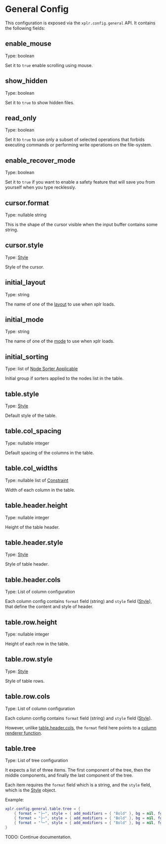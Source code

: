 General Config
==============

This configuration is exposed via the `xplr.config.general` API. It contains
the following fields:


enable_mouse
------------

Type: boolean

Set it to `true` enable scrolling using mouse.


show_hidden
-----------

Type: boolean

Set it to `true` to show hidden files.


read_only
---------

Type: boolean

Set it to `true` to use only a subset of selected operations that forbids
executing commands or performing write operations on the file-system.


enable_recover_mode
--------------------

Type: boolean

Set it to `true` if you want to enable a safety feature that will save you from
yourself when you type recklessly.


cursor.format
-------------

Type: nullable string

This is the shape of the cursor visible when the input buffer contains some string.


cursor.style
------------

Type: [Style][1]

Style of the cursor.


initial_layout
--------------

Type: string

The name of one of the [layout][2] to use when xplr loads.


initial_mode
------------

Type: string

The name of one of the [mode][3] to use when xplr loads.


initial_sorting
---------------

Type: list of [Node Sorter Applicable][4]

Initial group if sorters applied to the nodes list in the table.


table.style
-----------

Type: [Style][1]

Default style of the table.


table.col_spacing
-----------------

Type: nullable integer

Default spacing of the columns in the table.


table.col_widths
----------------

Type: nullable list of [Constraint][5]

Width of each column in the table.

table.header.height
----------------

Type: nullable integer

Height of the table header.


table.header.style
---------------

Type: [Style][1]

Style of table header.


table.header.cols
-----------------

Type: List of column configuration

Each column config contains `format` field (string) and `style` field
([Style][1]), that define the content and style of header.


table.row.height
----------------

Type: nullable integer

Height of each row in the table.


table.row.style
---------------

Type: [Style][1]

Style of table rows.


table.row.cols
-----------------

Type: List of column configuration

Each column config contains `format` field (string) and `style` field
([Style][1]).

However, unlike [table.header.cols][6], the `format` field here
points to a [column renderer function][7].


table.tree
-----------------

Type: List of tree configuration

It expects a list of three items. The first component of the tree, then the
middle components, and finally the last component of the tree.

Each item requires the `format` field which is a string, and the `style` field,
which is the [Style][1] object.

Example:

```lua
xplr.config.general.table.tree = {
    { format = "├─", style = { add_modifiers = { "Bold" }, bg = nil, fg = "Blue", sub_modifiers = nil } },
    { format = "├─", style = { add_modifiers = { "Bold" }, bg = nil, fg = "Blue", sub_modifiers = nil } },
    { format = "╰─", style = { add_modifiers = { "Bold" }, bg = nil, fg = "Blue", sub_modifiers = nil } },
}
```

TODO: Continue documentation.


[1]:style.md
[2]:layouts.md
[3]:modes.md
[4]:sorting.md#node-sorter-applicable
[5]:layouts.md#constraint
[6]:#tableheadercols
[7]:column-renderer.md
